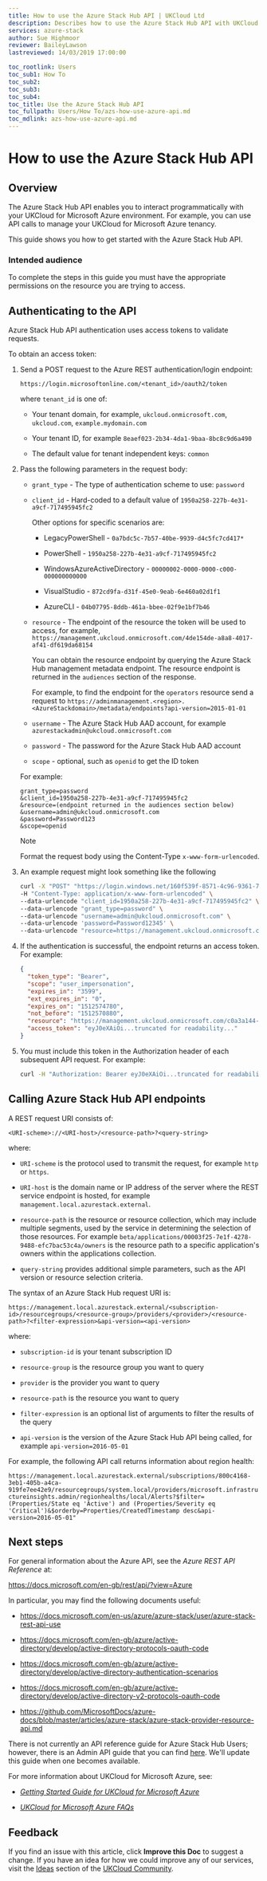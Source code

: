 ```yaml
---
title: How to use the Azure Stack Hub API | UKCloud Ltd
description: Describes how to use the Azure Stack Hub API with UKCloud for Microsoft Azure
services: azure-stack
author: Sue Highmoor
reviewer: BaileyLawson
lastreviewed: 14/03/2019 17:00:00

toc_rootlink: Users
toc_sub1: How To
toc_sub2:
toc_sub3:
toc_sub4:
toc_title: Use the Azure Stack Hub API
toc_fullpath: Users/How To/azs-how-use-azure-api.md
toc_mdlink: azs-how-use-azure-api.md
---
```


# How to use the Azure Stack Hub API

## Overview

The Azure Stack Hub API enables you to interact programmatically with your UKCloud for Microsoft Azure environment. For example, you can use API calls to manage your UKCloud for Microsoft Azure tenancy.

This guide shows you how to get started with the Azure Stack Hub API.

### Intended audience

To complete the steps in this guide you must have the appropriate permissions on the resource you are trying to access.

## Authenticating to the API

Azure Stack Hub API authentication uses access tokens to validate requests.

To obtain an access token:

1. Send a POST request to the Azure REST authentication/login endpoint:

    `https://login.microsoftonline.com/<tenant_id>/oauth2/token`

    where `tenant_id` is one of:

    - Your tenant domain, for example, `ukcloud.onmicrosoft.com`, `ukcloud.com`, `example.mydomain.com`

    - Your tenant ID, for example `8eaef023-2b34-4da1-9baa-8bc8c9d6a490`

    - The default value for tenant independent keys: `common`

2. Pass the following parameters in the request body:

    - `grant_type` - The type of authentication scheme to use: `password`

    - `client_id` - Hard-coded to a default value of `1950a258-227b-4e31-a9cf-717495945fc2`

        Other options for specific scenarios are:

        - LegacyPowerShell - `0a7bdc5c-7b57-40be-9939-d4c5fc7cd417*`

        - PowerShell - `1950a258-227b-4e31-a9cf-717495945fc2`

        - WindowsAzureActiveDirectory - `00000002-0000-0000-c000-000000000000`

        - VisualStudio - `872cd9fa-d31f-45e0-9eab-6e460a02d1f1`

        - AzureCLI - `04b07795-8ddb-461a-bbee-02f9e1bf7b46`

    - `resource` - The endpoint of the resource the token will be used to access, for example,
    `https://management.ukcloud.onmicrosoft.com/4de154de-a8a8-4017-af41-df619da68154`

        You can obtain the resource endpoint by querying the Azure Stack Hub management metadata endpoint. The resource endpoint is returned in the `audiences` section of the response.

        For example, to find the endpoint for the `operators` resource send a request to `https://adminmanagement.<region>.<AzureStackdomain>/metadata/endpoints?api-version=2015-01-01`

    - `username` - The Azure Stack Hub AAD account, for example `azurestackadmin@ukcloud.onmicrosoft.com`

    - `password` - The password for the Azure Stack Hub AAD account

    - `scope` - optional, such as `openid` to get the ID token

    For example:

    ```http
    grant_type=password
    &client_id=1950a258-227b-4e31-a9cf-717495945fc2
    &resource=(endpoint returned in the audiences section below)
    &username=admin@ukcloud.onmicrosoft.com
    &password=Password123
    &scope=openid
    ```

    > [!NOTE]
    > Format the request body using the Content-Type `x-www-form-urlencoded`.

3. An example request might look something like the following

    ```bash
    curl -X "POST" "https://login.windows.net/160f539f-8571-4c96-9361-797645c24e75/oauth2/token" \
    -H "Content-Type: application/x-www-form-urlencoded" \
    --data-urlencode "client_id=1950a258-227b-4e31-a9cf-717495945fc2" \
    --data-urlencode "grant_type=password" \
    --data-urlencode "username=admin@ukcloud.onmicrosoft.com" \
    --data-urlencode 'password=Password12345' \
    --data-urlencode "resource=https://management.ukcloud.onmicrosoft.com/c0a3a144-57ae-42e2-a5da-19e945a25deb"

4. If the authentication is successful, the endpoint returns an access token. For example:

    ```json
    {
      "token_type": "Bearer",
      "scope": "user_impersonation",
      "expires_in": "3599",
      "ext_expires_in": "0",
      "expires_on": "1512574780",
      "not_before": "1512570880",
      "resource": "https://management.ukcloud.onmicrosoft.com/c0a3a144-57ae-42e2-a5da-19e945a25deb",
      "access_token": "eyJ0eXAiOi...truncated for readability..."
    }
    ```

5. You must include this token in the Authorization header of each subsequent API request. For example:

    ```bash
    curl -H "Authorization: Bearer eyJ0eXAiOi...truncated for readability..." 'https://management.local.azurestack.external/subscriptions?api-version=2016-05-01'
    ```

## Calling Azure Stack Hub API endpoints

A REST request URI consists of:

`<URI-scheme>://<URI-host>/<resource-path>?<query-string>`

where:

- `URI-scheme` is the protocol used to transmit the request, for example `http` or `https`.

- `URI-host` is the domain name or IP address of the server where the REST service endpoint is hosted, for example `management.local.azurestack.external`.

- `resource-path` is the resource or resource collection, which may include multiple segments, used by the service in determining the selection of those resources. For example `beta/applications/00003f25-7e1f-4278-9488-efc7bac53c4a/owners` is the resource path to a specific application's owners within the applications collection.

- `query-string` provides additional simple parameters, such as the API version or resource selection criteria.

The syntax of an Azure Stack Hub request URI is:

`https://management.local.azurestack.external/<subscription-id>/resourcegroups/<resource-group>/providers/<provider>/<resource-path>?<filter-expression>&api-version=<api-version>`

where:

- `subscription-id` is your tenant subscription ID

- `resource-group` is the resource group you want to query

- `provider` is the provider you want to query

- `resource-path` is the resource you want to query

- `filter-expression` is an optional list of arguments to filter the results of the query

- `api-version` is the version of the Azure Stack Hub API being called, for example `api-version=2016-05-01`

For example, the following API call returns information about region health:

`https://management.local.azurestack.external/subscriptions/800c4168-3eb1-405b-a4ca-919fe7ee42e9/resourcegroups/system.local/providers/microsoft.infrastructureinsights.admin/regionhealths/local/Alerts?$filter=(Properties/State eq 'Active') and (Properties/Severity eq 'Critical')&$orderby=Properties/CreatedTimestamp desc&api-version=2016-05-01"`

## Next steps

For general information about the Azure API, see the *Azure REST API Reference* at:

<https://docs.microsoft.com/en-gb/rest/api/?view=Azure>

In particular, you may find the following documents useful:

- <https://docs.microsoft.com/en-us/azure/azure-stack/user/azure-stack-rest-api-use>

- <https://docs.microsoft.com/en-gb/azure/active-directory/develop/active-directory-protocols-oauth-code>

- <https://docs.microsoft.com/en-gb/azure/active-directory/develop/active-directory-authentication-scenarios>

- <https://docs.microsoft.com/en-gb/azure/active-directory/develop/active-directory-v2-protocols-oauth-code>

- <https://github.com/MicrosoftDocs/azure-docs/blob/master/articles/azure-stack/azure-stack-provider-resource-api.md>

There is not currently an API reference guide for Azure Stack Hub Users; however, there is an Admin API guide that you can find [here](https://docs.microsoft.com/en-us/rest/api/azure-stack/). We'll update this guide when one becomes available.

For more information about UKCloud for Microsoft Azure, see:

- [*Getting Started Guide for UKCloud for Microsoft Azure*](azs-gs.md)

- [*UKCloud for Microsoft Azure FAQs*](azs-faq.md)

## Feedback

If you find an issue with this article, click **Improve this Doc** to suggest a change. If you have an idea for how we could improve any of our services, visit the [Ideas](https://community.ukcloud.com/ideas) section of the [UKCloud Community](https://community.ukcloud.com).
